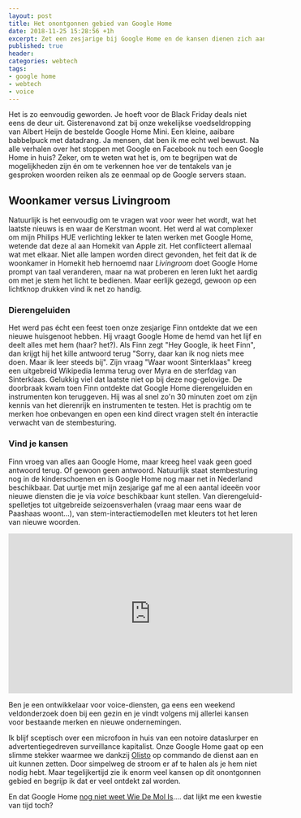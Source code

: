 ```yaml
---
layout: post
title: Het onontgonnen gebied van Google Home
date: 2018-11-25 15:28:56 +1h
excerpt: Zet een zesjarige bij Google Home en de kansen dienen zich aan...
published: true
header:
categories: webtech
tags: 
- google home
- webtech
- voice
---
```

Het is zo eenvoudig geworden. Je hoeft voor de Black Friday deals niet eens de deur uit. Gisterenavond zat bij onze wekelijkse voedseldropping van Albert Heijn de bestelde Google Home Mini. Een kleine, aaibare babbelpuck met datadrang. Ja mensen, dat ben ik me echt wel bewust. Na alle verhalen over het stoppen met Google en Facebook nu toch een Google Home in huis? Zeker, om te weten wat het is, om te begrijpen wat de mogelijkheden zijn én om te verkennen hoe ver de tentakels van je gesproken woorden reiken als ze eenmaal op de Google servers staan. 

## Woonkamer versus Livingroom
Natuurlijk is het eenvoudig om te vragen wat voor weer het wordt, wat het laatste nieuws is en waar de Kerstman woont. Het werd al wat complexer om mijn Philips HUE verlichting lekker te laten werken met Google Home, wetende dat deze al aan Homekit van Apple zit. Het conflicteert allemaal wat met elkaar. Niet alle lampen worden direct gevonden, het feit dat ik de woonkamer in Homekit heb hernoemd naar _Livingroom_ doet Google Home prompt van taal veranderen, maar na wat proberen en leren lukt het aardig om met je stem het licht te bedienen. Maar eerlijk gezegd, gewoon op een lichtknop drukken vind ik net zo handig. 

### Dierengeluiden
Het werd pas écht een feest toen onze zesjarige Finn ontdekte dat we een nieuwe huisgenoot hebben. Hij vraagt Google Home de hemd van het lijf en deelt alles met hem (haar? het?). Als Finn zegt "Hey Google, ik heet Finn", dan krijgt hij het kille antwoord terug "Sorry, daar kan ik nog niets mee doen. Maar ik leer steeds bij". Zijn vraag "Waar woont Sinterklaas" kreeg een uitgebreid Wikipedia lemma terug over Myra en de sterfdag van Sinterklaas. Gelukkig viel dat laatste niet op bij deze nog-gelovige. 
De doorbraak kwam toen Finn ontdekte dat Google Home dierengeluiden en instrumenten kon teruggeven. Hij was al snel zo'n 30 minuten zoet om zijn kennis van het dierenrijk en instrumenten te testen. Het is prachtig om te merken hoe onbevangen en open een kind direct vragen stelt én interactie verwacht van de stembesturing.

### Vind je kansen
Finn vroeg van alles aan Google Home, maar kreeg heel vaak geen goed antwoord terug. Of gewoon geen antwoord. Natuurlijk staat stembesturing nog in de kinderschoenen en is Google Home nog maar net in Nederland beschikbaar. Dat uurtje met mijn zesjarige gaf me al een aantal ideeën voor nieuwe diensten die je via _voice_ beschikbaar kunt stellen. Van dierengeluid-spelletjes tot uitgebreide seizoensverhalen (vraag maar eens waar de Paashaas woont...), van stem-interactiemodellen met kleuters tot het leren van nieuwe woorden. 

<iframe width="560" height="315" src="https://www.youtube.com/embed/jZECKaWDARE" frameborder="0" allow="accelerometer; autoplay; encrypted-media; gyroscope; picture-in-picture" allowfullscreen></iframe>

Ben je een ontwikkelaar voor voice-diensten, ga eens een weekend veldonderzoek doen bij een gezin en je vindt volgens mij allerlei kansen voor bestaande merken en nieuwe ondernemingen. 

Ik blijf sceptisch over een microfoon in huis van een notoire dataslurper en advertentiegedreven surveillance kapitalist. Onze Google Home gaat op een slimme stekker waarmee we dankzij [Olisto](https://olisto.com) op commando de dienst aan en uit kunnen zetten. Door simpelweg de stroom er af te halen als je hem niet nodig hebt. Maar tegelijkertijd zie ik enorm veel kansen op dit onontgonnen gebied en begrijp ik dat er veel ontdekt zal worden. 

En dat Google Home [nog niet weet Wie De Mol Is](https://trustnobody.nl/).... dat lijkt me een kwestie van tijd toch? 